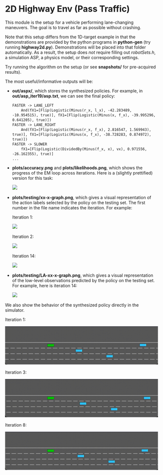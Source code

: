 # 2D Highway Env (Pass Traffic)
This module is the setup for a vehicle performing lane-changing maneuvers. The goal is to travel as far as possible without crashing.

Note that this setup differs from the 1D-target example in that the demonstrations are provided by the python programs in **python-gen** (try running **highway2d.py**). Demonstrations will be placed into that folder automatically. 
As a result, the setup does *not* require filling out *robotSets.h*, a simulation ASP, a physics model, or their corresponding settings.

Try running the algorithm on the setup (or see **snapshots/** for pre-acquired results).

The most useful/informative outputs will be:
- **out/aspx/**, which stores the synthesized policies. For example, in **out/asp_iter19/asp.txt**, we can see the final policy:
    ```
    FASTER -> LANE_LEFT
        And(fX1=[Flip(Logistic(Minus(r_x, l_x), -42.283489, -10.954515), true)], fX1=[Flip(Logistic(Minus(x, f_x), -39.995296, 0.641205), true)])
    FASTER -> LANE_RIGHT
        And(fX1=[Flip(Logistic(Minus(r_x, f_x), 2.816547, 1.569943), true)], fX1=[Flip(Logistic(Minus(x, f_x), -38.728283, 0.874972), true)])
    FASTER -> SLOWER
        fX1=[Flip(Logistic(DividedBy(Minus(f_x, x), vx), 0.971556, -26.162355), true)]
    ...
    ```

- **plots/accuracy.png** and **plots/likelihoods.png**, which shows the progress of the EM loop across iterations. Here is a (slightly prettified) version for this task:

    ![](snapshots/example_snapshot/plots/accuracy-alt.png)

- **plots/testing/xx-x-graph.png**, which gives a visual representation of the action labels selected by the policy on the testing set. The first number in the file name indicates the iteration. For example:

    Iteration 1:

    ![](snapshots/example_snapshot/plots/1-0-graph.png)

    Iteration 2:

    ![](snapshots/example_snapshot/plots/2-0-graph.png)

    Iteration 14:

    ![](snapshots/example_snapshot/plots/14-0-graph.png)
    
- **plots/testing/LA-xx-x-graph.png**, which gives a visual representation of the low-level observations predicted by the policy on the testing set. For example, here is iteration 14:

    ![](snapshots/example_snapshot/plots/LA-14-0-graph.png)

We also show the behavior of the synthesized policy directly in the simulator.

Iteration 1:

![](snapshots/example_snapshot/asp_1.gif)

Iteration 3:

![](snapshots/example_snapshot/asp_3.gif)

Iteration 8:

![](snapshots/example_snapshot/asp_8.gif)